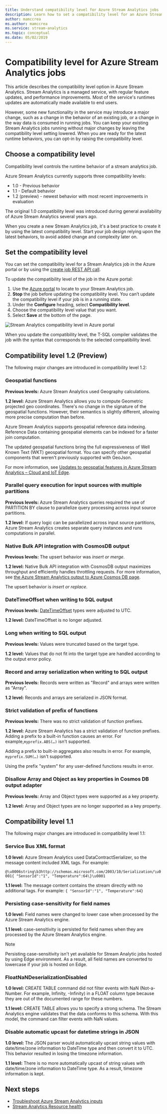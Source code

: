 ```yaml
---
title: Understand compatibility level for Azure Stream Analytics jobs
description: Learn how to set a compatibility level for an Azure Stream Analytics job and major changes in the latest compatibility level
author: mamccrea
ms.author: mamccrea
ms.service: stream-analytics
ms.topic: conceptual
ms.date: 05/02/2019
---
```


# Compatibility level for Azure Stream Analytics jobs

This article describes the compatibility level option in Azure Stream Analytics. Stream Analytics is a managed service, with regular feature updates, and performance improvements. Most of the service's runtimes updates are automatically made available to end users. 

However, some new functionality in the service may introduce a major change, such as a change in the behavior of an existing job, or a change in the way data is consumed in running jobs. You can keep your existing Stream Analytics jobs running without major changes by leaving the compatibility level setting lowered. When you are ready for the latest runtime behaviors, you can opt-in by raising the compatibility level. 

## Choose a compatibility level

Compatibility level controls the runtime behavior of a stream analytics job. 

Azure Stream Analytics currently supports three compatibility levels:

* 1.0 - Previous behavior
* 1.1 - Default behavior
* 1.2 (preview) - newest behavior with most recent improvements in evaluation

The original 1.0 compatibility level was introduced during general availability of Azure Stream Analytics several years ago.

When you create a new Stream Analytics job, it's a best practice to create it by using the latest compatibility level. Start your job design relying upon the latest behaviors, to avoid added change and complexity later on.

## Set the compatibility level

You can set the compatibility level for a Stream Analytics job in the Azure portal or by using the [create job REST API call](/rest/api/streamanalytics/stream-analytics-job).

To update the compatibility level of the job in the Azure portal:

1. Use the [Azure portal](https://portal.azure.com) to locate to your Stream Analytics job.
2. **Stop** the job before updating the compatibility level. You can’t update the compatibility level if your job is in a running state.
3. Under the **Configure** heading, select **Compatibility level**.
4. Choose the compatibility level value that you want.
5. Select **Save** at the bottom of the page.

![Stream Analytics compatibility level in Azure portal](media/stream-analytics-compatibility-level/stream-analytics-compatibility.png)

When you update the compatibility level, the T-SQL compiler validates the job with the syntax that corresponds to the selected compatibility level.

## Compatibility level 1.2 (Preview)

The following major changes are introduced in compatibility level 1.2:

### Geospatial functions

**Previous levels:** Azure Stream Analytics used Geography calculations.

**1.2 level:** Azure Stream Analytics allows you to compute Geometric projected geo coordinates. There's no change in the signature of the geospatial functions. However, their semantics is slightly different, allowing more precise computation than before.

Azure Stream Analytics supports geospatial reference data indexing. Reference Data containing geospatial elements can be indexed for a faster join computation.

The updated geospatial functions bring the full expressiveness of Well Known Text (WKT) geospatial format. You can specify other geospatial components that weren't previously supported with GeoJson.

For more information, see [Updates to geospatial features in Azure Stream Analytics – Cloud and IoT Edge](https://azure.microsoft.com/blog/updates-to-geospatial-functions-in-azure-stream-analytics-cloud-and-iot-edge/).

### Parallel query execution for input sources with multiple partitions

**Previous levels:** Azure Stream Analytics queries required the use of PARTITION BY clause to parallelize query processing across input source partitions.

**1.2 level:** If query logic can be parallelized across input source partitions, Azure Stream Analytics creates separate query instances and runs computations in parallel.

### Native Bulk API integration with CosmosDB output

**Previous levels:** The upsert behavior was *insert or merge*.

**1.2 level:** Native Bulk API integration with CosmosDB output maximizes throughput and efficiently handles throttling requests. For more information, see [the Azure Stream Analytics output to Azure Cosmos DB page](https://docs.microsoft.com/azure/stream-analytics/stream-analytics-documentdb-output#improved-throughput-with-compatibility-level-12).

The upsert behavior is *insert or replace*.

### DateTimeOffset when writing to SQL output

**Previous levels:** [DateTimeOffset](https://docs.microsoft.com/sql/t-sql/data-types/datetimeoffset-transact-sql?view=sql-server-2017) types were adjusted to UTC.

**1.2 level:** DateTimeOffset is no longer adjusted.

### Long when writing to SQL output

**Previous levels:** Values were truncated based on the target type.

**1.2 level:** Values that do not fit into the target type are handled according to the output error policy.

### Record and array serialization when writing to SQL output

**Previous levels:** Records were written as "Record" and arrays were written as "Array".

**1.2 level:** Records and arrays are serialized in JSON format.

### Strict validation of prefix of functions

**Previous levels:** There was no strict validation of function prefixes.

**1.2 level:** Azure Stream Analytics has a strict validation of function prefixes. Adding a prefix to a built-in function causes an error. For example,`myprefix.ABS(…)` isn't supported.

Adding a prefix to built-in aggregates also results in error. For example, `myprefix.SUM(…)` isn't supported.

Using the prefix "system" for any user-defined functions results in error.

### Disallow Array and Object as key properties in Cosmos DB output adapter

**Previous levels:** Array and Object types were supported as a key property.

**1.2 level:** Array and Object types are no longer supported as a key property.

## Compatibility level 1.1

The following major changes are introduced in compatibility level 1.1:

### Service Bus XML format

**1.0 level:** Azure Stream Analytics used DataContractSerializer, so the message content included XML tags. For example:

`@\u0006string\b3http://schemas.microsoft.com/2003/10/Serialization/\u0001{ "SensorId":"1", "Temperature":64\}\u0001`

**1.1 level:** The message content contains the stream directly with no additional tags. For example:
`{ "SensorId":"1", "Temperature":64}`

### Persisting case-sensitivity for field names

**1.0 level:** Field names were changed to lower case when processed by the Azure Stream Analytics engine.

**1.1 level:** case-sensitivity is persisted for field names when they are processed by the Azure Stream Analytics engine.

> [!NOTE]
> Persisting case-sensitivity isn't yet available for Stream Analytic jobs hosted by using Edge environment. As a result, all field names are converted to lowercase if your job is hosted on Edge.

### FloatNaNDeserializationDisabled

**1.0 level:** CREATE TABLE command did not filter events with NaN (Not-a-Number. For example, Infinity, -Infinity) in a FLOAT column type because they are out of the documented range for these numbers.

**1.1 level:** CREATE TABLE allows you to specify a strong schema. The Stream Analytics engine validates that the data conforms to this schema. With this model, the command can filter events with NaN values.

### Disable automatic upcast for datetime strings in JSON

**1.0 level:** The JSON parser would automatically upcast string values with date/time/zone information to DateTime type and then convert it to UTC. This behavior resulted in losing the timezone information.

**1.1 level:** There is no more automatically upcast of string values with date/time/zone information to DateTime type. As a result, timezone information is kept.

## Next steps

* [Troubleshoot Azure Stream Analytics inputs](stream-analytics-troubleshoot-input.md)
* [Stream Analytics Resource health](stream-analytics-resource-health.md)
